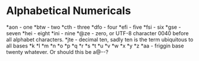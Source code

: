 # Alphabetical Numericals
*aon - one
*btw - two
*cth - three
*dfo - four
*efi - five
*fsi - six
*gse - seven
*hei - eight
*ini - nine
*@ze - zero, or UTF-8 character 0040 before all alphabet characters.
*jte - decimal ten, sadly ten is the term ubiquitous to all bases
*k
*l
*m
*n
*o
*p
*q
*r
*s
*t
*u
*v
*w
*x
*y
*z
*aa - friggin base twenty whatever. Or should this be a@--?
